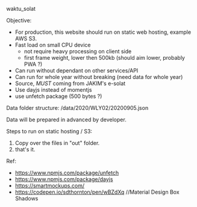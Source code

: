 waktu_solat

Objective:
- For production, this website should run on static web hosting, example AWS S3.
- Fast load on small CPU device
	- not require heavy processing on client side
	- first frame weight, lower then 500kb (should aim lower, probably PWA ?)
- Can run without dependant on other services/API
- Can run for whole year without breaking (need data for whole year)
- Source, *MUST* coming from JAKIM's e-solat
- Use dayjs instead of momentjs
- use unfetch package (500 bytes ?)

Data folder structure:
/data/2020/WLY02/20200905.json

Data will be prepared in advanced by developer.

Steps to run on static hosting / S3:
1. Copy over the files in "out" folder.
2. that's it.


Ref:
- https://www.npmjs.com/package/unfetch
- https://www.npmjs.com/package/dayjs
- https://smartmockups.com/
- https://codepen.io/sdthornton/pen/wBZdXq //Material Design Box Shadows